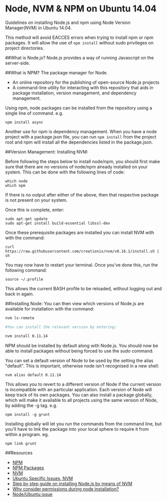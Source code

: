 Node, NVM & NPM on Ubuntu 14.04
=================

Guidelines on installing Node.js and
npm using Node Version Manager(NVM) in Ubuntu 14.04.

This method will avoid EACCES errors when trying to install npm or npm packages. It will allow the use of ```npm install``` without sudo privileges on project directories.

##What is Node.js?
Node.js provides a way of running Javascript on the server-side.

##What is NPM?
The package manager for Node.

* An online repository for the publishing of open-source Node.js
projects
* A command-line utility for interacting with this repository that aids in package installation, version management,
and dependency management.

Using npm, node packages can be installed from the repository
using a single line of command. e.g.

```npm install async```

Another use for npm is dependency management. When you have a node project with a package.json file, you can run ```npm install``` from the
project root and npm will install all the dependencies listed in the package.json.

##Version Management: Installing NVM:

Before following the steps below to install node/npm, you should first make sure that there are no versions of node/npm already installed on your system. This can be done with the following lines of code:

~~~
which node
which npm
~~~

If there is no output after either of the above, then that respective package is not present on your system.

Once this is complete, enter:

~~~
sudo apt-get update
sudo apt-get install build-essential libssl-dev
~~~

Once these prerequisite packages are installed you can install NVM with
with the command:

```curl https://raw.githubusercontent.com/creationix/nvm/v0.16.1/install.sh | sh```

You may now have to restart your terminal. Once you've done this, run the following command:

```source ~/.profile```

This allows the current BASH profile to be reloaded, without logging out and back in again.

##Installing Node:
You can then view which versions of Node.js are available for installation with the command:

~~~bash
nvm ls-remote

#You can install the relevant version by entering:

nvm install 0.11.14

~~~

NPM should be installed by default along with Node.js. You should now
be able to install packages without being forced to use the sudo command.

You can set a default version of Node to be used by the setting the alias
"default". This is important, otherwise node isn't recognised in a new shell:

```nvm alias default 0.11.14```

This allows you to revert to a different version of Node if the current
version is incompatible with an particular application. Each version of
Node will keep track of its own packages. You can also install a package
globally, which will make it available to all projects using the same
version of Node, by adding the -g tag. e.g.

```npm install -g grunt```

Installing globally will let you run the commands from the command line,
but you'll have to link the package into your local sphere to require
it from within a program. eg.

```npm link grunt```

##Resources
* [NPM](https://www.npmjs.com/)
* [NPM Packages](https://www.npmjs.com/package/npm)
* [NVM](https://github.com/creationix/nvm)
* [Ubuntu Specific Issues, NVM](https://github.com/creationix/nvm/issues/394)
* [Step by step guide on installing Node.js by means of NVM](https://www.digitalocean.com/community/tutorials/how-to-install-node-js-on-an-ubuntu-14-04-server)
* [Why consider permissions during node installation?](http://stackoverflow.com/questions/16151018/npm-throws-error-without-sudo)
* [Node/Ubuntu issue](https://github.com/joyent/node/issues/3911)

